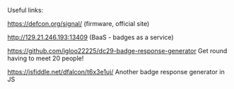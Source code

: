 Useful links:

https://defcon.org/signal/ (firmware, official site)

http://129.21.246.193:13409 (BaaS - badges as a service)

https://github.com/igloo22225/dc29-badge-response-generator Get round having to meet 20 people!

https://jsfiddle.net/dfalcon/t6x3e1uj/ Another badge response generator in JS
